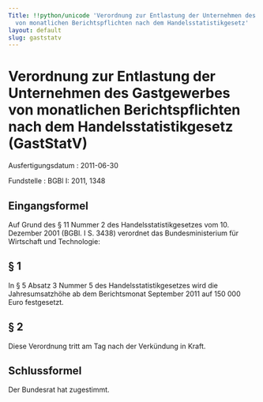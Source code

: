 ```yaml
---
Title: !!python/unicode 'Verordnung zur Entlastung der Unternehmen des Gastgewerbes
  von monatlichen Berichtspflichten nach dem Handelsstatistikgesetz'
layout: default
slug: gaststatv
---
```


# Verordnung zur Entlastung der Unternehmen des Gastgewerbes von monatlichen Berichtspflichten nach dem Handelsstatistikgesetz (GastStatV)

Ausfertigungsdatum
:   2011-06-30

Fundstelle
:   BGBl I: 2011, 1348


## Eingangsformel

Auf Grund des § 11 Nummer 2 des Handelsstatistikgesetzes vom 10.
Dezember 2001 (BGBl. I S. 3438) verordnet das Bundesministerium für
Wirtschaft und Technologie:


## § 1

In § 5 Absatz 3 Nummer 5 des Handelsstatistikgesetzes wird die
Jahresumsatzhöhe ab dem Berichtsmonat September 2011 auf 150 000 Euro
festgesetzt.


## § 2

Diese Verordnung tritt am Tag nach der Verkündung in Kraft.


## Schlussformel

Der Bundesrat hat zugestimmt.

